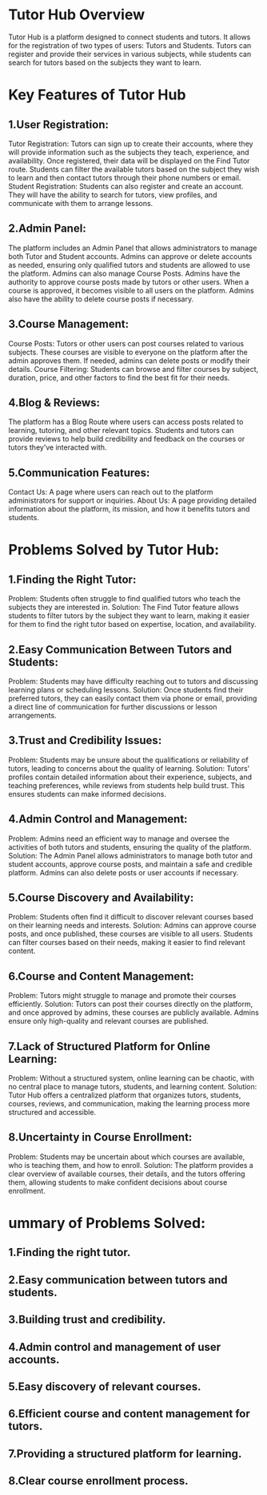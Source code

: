 # Tutor Hub Overview
Tutor Hub is a platform designed to connect students and tutors. It allows for the registration of two types of users: Tutors and Students. Tutors can register and provide their services in various subjects, while students can search for tutors based on the subjects they want to learn.

# Key Features of Tutor Hub
## 1.User Registration:
Tutor Registration: Tutors can sign up to create their accounts, where they will provide information such as the subjects they teach, experience, and availability. Once registered, their data will be displayed on the Find Tutor route. Students can filter the available tutors based on the subject they wish to learn and then contact tutors through their phone numbers or email.
Student Registration: Students can also register and create an account. They will have the ability to search for tutors, view profiles, and communicate with them to arrange lessons.

## 2.Admin Panel:
The platform includes an Admin Panel that allows administrators to manage both Tutor and Student accounts. Admins can approve or delete accounts as needed, ensuring only qualified tutors and students are allowed to use the platform.
Admins can also manage Course Posts. Admins have the authority to approve course posts made by tutors or other users. When a course is approved, it becomes visible to all users on the platform. Admins also have the ability to delete course posts if necessary.

## 3.Course Management:
Course Posts: Tutors or other users can post courses related to various subjects. These courses are visible to everyone on the platform after the admin approves them. If needed, admins can delete posts or modify their details.
Course Filtering: Students can browse and filter courses by subject, duration, price, and other factors to find the best fit for their needs.

## 4.Blog & Reviews:
The platform has a Blog Route where users can access posts related to learning, tutoring, and other relevant topics.
Students and tutors can provide reviews to help build credibility and feedback on the courses or tutors they’ve interacted with.

## 5.Communication Features:
Contact Us: A page where users can reach out to the platform administrators for support or inquiries.
About Us: A page providing detailed information about the platform, its mission, and how it benefits tutors and students.

# Problems Solved by Tutor Hub:
## 1.Finding the Right Tutor:
Problem: Students often struggle to find qualified tutors who teach the subjects they are interested in.
Solution: The Find Tutor feature allows students to filter tutors by the subject they want to learn, making it easier for them to find the right tutor based on expertise, location, and availability.

## 2.Easy Communication Between Tutors and Students:
Problem: Students may have difficulty reaching out to tutors and discussing learning plans or scheduling lessons.
Solution: Once students find their preferred tutors, they can easily contact them via phone or email, providing a direct line of communication for further discussions or lesson arrangements.

## 3.Trust and Credibility Issues:
Problem: Students may be unsure about the qualifications or reliability of tutors, leading to concerns about the quality of learning.
Solution: Tutors' profiles contain detailed information about their experience, subjects, and teaching preferences, while reviews from students help build trust. This ensures students can make informed decisions.

## 4.Admin Control and Management:
Problem: Admins need an efficient way to manage and oversee the activities of both tutors and students, ensuring the quality of the platform.
Solution: The Admin Panel allows administrators to manage both tutor and student accounts, approve course posts, and maintain a safe and credible platform. Admins can also delete posts or user accounts if necessary.

## 5.Course Discovery and Availability:
Problem: Students often find it difficult to discover relevant courses based on their learning needs and interests.
Solution: Admins can approve course posts, and once published, these courses are visible to all users. Students can filter courses based on their needs, making it easier to find relevant content.

## 6.Course and Content Management:
Problem: Tutors might struggle to manage and promote their courses efficiently.
Solution: Tutors can post their courses directly on the platform, and once approved by admins, these courses are publicly available. Admins ensure only high-quality and relevant courses are published.

## 7.Lack of Structured Platform for Online Learning:
Problem: Without a structured system, online learning can be chaotic, with no central place to manage tutors, students, and learning content.
Solution: Tutor Hub offers a centralized platform that organizes tutors, students, courses, reviews, and communication, making the learning process more structured and accessible.

## 8.Uncertainty in Course Enrollment:
Problem: Students may be uncertain about which courses are available, who is teaching them, and how to enroll.
Solution: The platform provides a clear overview of available courses, their details, and the tutors offering them, allowing students to make confident decisions about course enrollment.

# ummary of Problems Solved:
## 1.Finding the right tutor.
## 2.Easy communication between tutors and students.
## 3.Building trust and credibility.
## 4.Admin control and management of user accounts.
## 5.Easy discovery of relevant courses.
## 6.Efficient course and content management for tutors.
## 7.Providing a structured platform for learning.
## 8.Clear course enrollment process.




